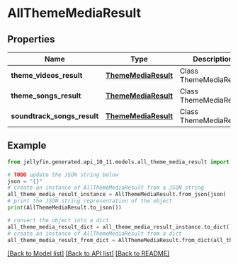 # AllThemeMediaResult


## Properties

Name | Type | Description | Notes
------------ | ------------- | ------------- | -------------
**theme_videos_result** | [**ThemeMediaResult**](ThemeMediaResult.md) | Class ThemeMediaResult. | [optional] 
**theme_songs_result** | [**ThemeMediaResult**](ThemeMediaResult.md) | Class ThemeMediaResult. | [optional] 
**soundtrack_songs_result** | [**ThemeMediaResult**](ThemeMediaResult.md) | Class ThemeMediaResult. | [optional] 

## Example

```python
from jellyfin.generated.api_10_11.models.all_theme_media_result import AllThemeMediaResult

# TODO update the JSON string below
json = "{}"
# create an instance of AllThemeMediaResult from a JSON string
all_theme_media_result_instance = AllThemeMediaResult.from_json(json)
# print the JSON string representation of the object
print(AllThemeMediaResult.to_json())

# convert the object into a dict
all_theme_media_result_dict = all_theme_media_result_instance.to_dict()
# create an instance of AllThemeMediaResult from a dict
all_theme_media_result_from_dict = AllThemeMediaResult.from_dict(all_theme_media_result_dict)
```
[[Back to Model list]](../README.md#documentation-for-models) [[Back to API list]](../README.md#documentation-for-api-endpoints) [[Back to README]](../README.md)


